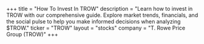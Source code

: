 +++
title = "How To Invest In TROW"
description = "Learn how to invest in TROW with our comprehensive guide. Explore market trends, financials, and the social pulse to help you make informed decisions when analyzing $TROW."
ticker = "TROW"
layout = "stocks"
company = "T. Rowe Price Group (TROW)"
+++

